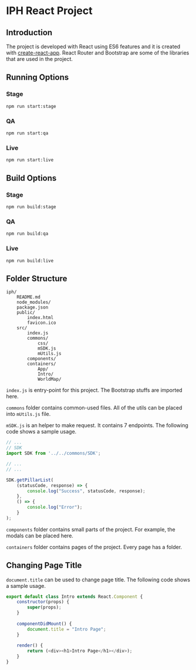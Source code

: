 # IPH React Project

## Introduction
The project is developed with React using ES6 features and it is created with [create-react-app](https://github.com/facebookincubator/create-react-app). React Router and Bootstrap are some of the libraries that are used in the project.


## Running Options

### Stage
```
npm run start:stage
```

### QA
```
npm run start:qa
```

### Live
```
npm run start:live
```

## Build Options

### Stage
```
npm run build:stage
```

### QA
```
npm run build:qa
```

### Live
```
npm run build:live
```

## Folder Structure

```
iph/
    README.md
    node_modules/
    package.json
    public/
        index.html
        favicon.ico
    src/
        index.js
        commons/
            css/
            mSDK.js
            mUtils.js
        components/
        containers/
            App/
            Intro/
            WorldMap/
```

`index.js` is entry-point for this project. The Bootstrap stuffs are imported here.

`commons` folder contains common-used files. All of the utils can be placed into `mUtils.js` file.

`mSDK.js` is an helper to make request. It contains 7 endpoints. The following code shows a sample usage.

```javascript
// ...
// SDK
import SDK from '../../commons/SDK';

// ...
// ...

SDK.getPillarList(
    (statusCode, response) => {
        console.log("Success", statusCode, response);
    },
    () => {
        console.log("Error");
    }
);
```

`components` folder contains small parts of the project. For example, the modals can be placed here.

`containers` folder contains pages of the project. Every page has a folder. 

## Changing Page Title
`document.title` can be used to change page title. The following code shows a sample usage.

```javascript
export default class Intro extends React.Component {
    constructor(props) {
        super(props);
    }
    
    componentDidMount() {
        document.title = "Intro Page";
    }
    
    render() {
        return (<div><h1>Intro Page</h1></div>);
    }
}
```